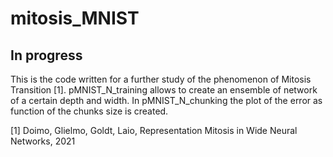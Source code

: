 # mitosis_MNIST

## In progress

This is the code written for a further study of the phenomenon of Mitosis Transition [1].
pMNIST_N_training allows to create an ensemble of network of a certain depth and width.
In pMNIST_N_chunking the plot of the error as function of the chunks size is created.

[1] Doimo, Glielmo, Goldt, Laio, Representation Mitosis in Wide Neural Networks, 2021
